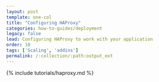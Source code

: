 ```yaml
---
layout: post
template: one-col
title: "Configuring HAProxy"
categories: how-to-guides/deployment
legacy: false
lead: Configuring HAProxy to work with your application
order: 10
tags: ['Scaling', 'addins']
permalink: /:collection/:path:output_ext
---
```


{% include tutorials/haproxy.md %}
